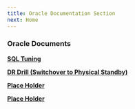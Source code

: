 ```yaml
---
title: Oracle Documentation Section
next: Home
---
```




### Oracle Documents

[**SQL Tuning**](sql-tuning)

[**DR Drill (Switchover to Physical Standby)**](sql-tuning)

[**Place Holder**](sql-tuning)

[**Place Holder**](sql-tuning)


